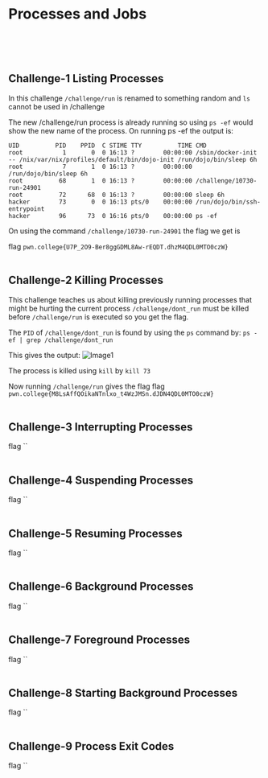 # Processes and Jobs
<br><br><br>

## Challenge-1 Listing Processes
In this challenge `/challenge/run` is renamed to something random and `ls` cannot be used in /challenge

The new /challenge/run process is already running so using `ps -ef` would show the new name of the process.
On running ps -ef the output is: 

    UID          PID    PPID  C STIME TTY          TIME CMD
    root           1       0  0 16:13 ?        00:00:00 /sbin/docker-init -- /nix/var/nix/profiles/default/bin/dojo-init /run/dojo/bin/sleep 6h
    root           7       1  0 16:13 ?        00:00:00 /run/dojo/bin/sleep 6h
    root          68       1  0 16:13 ?        00:00:00 /challenge/10730-run-24901
    root          72      68  0 16:13 ?        00:00:00 sleep 6h
    hacker        73       0  0 16:13 pts/0    00:00:00 /run/dojo/bin/ssh-entrypoint
    hacker        96      73  0 16:16 pts/0    00:00:00 ps -ef

On using the command `/challenge/10730-run-24901` the flag we get is

flag `pwn.college{U7P_2O9-Ber8ggGDML8Aw-rEQDT.dhzM4QDL0MTO0czW}`
<br><br>

## Challenge-2 Killing Processes
This challenge teaches us about killing previously running processes that might be hurting the current process
`/challenge/dont_run` must be killed before `/challenge/run` is executed so you get the flag.

The `PID` of `/challenge/dont_run` is found by using the `ps` command by: `ps -ef | grep /challenge/dont_run`

This gives the output:
![Image1](cryptonite_taskphase_Mrinal/Image_resources/Img1.png)

The process is killed using `kill` by `kill 73`

Now running `/challenge/run` gives the flag
flag `pwn.college{M8LsAffQOikaNTnlxo_t4WzJMSn.dJDN4QDL0MTO0czW}`
<br><br>

## Challenge-3 Interrupting Processes
flag ``
<br><br>

## Challenge-4 Suspending Processes
flag ``
<br><br>

## Challenge-5 Resuming Processes
flag ``
<br><br>

## Challenge-6 Background Processes
flag ``
<br><br>

## Challenge-7 Foreground Processes
flag ``
<br><br>

## Challenge-8 Starting Background Processes
flag ``
<br><br>

## Challenge-9 Process Exit Codes
flag ``
<br><br>

